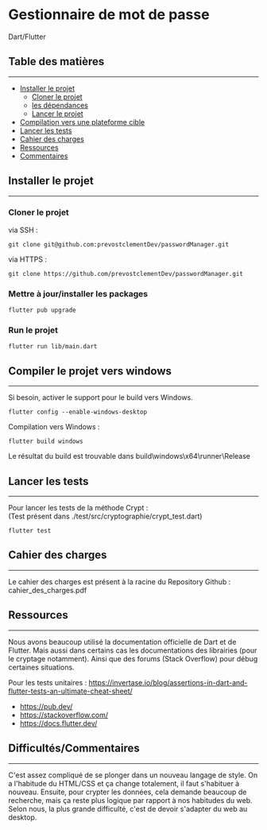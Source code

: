 # Gestionnaire de mot de passe
Dart/Flutter 

## Table des matières

***

* [Installer le projet](#installer-le-projet)
  * [Cloner le projet](#cloner-le-projet)
  * [les dépendances](#mettre-à-jourinstaller-les-packages)
  * [Lancer le projet](#run-le-projet)
* [Compilation vers une plateforme cible](#compiler-le-projet-vers-windows)
* [Lancer les tests](#lancer-les-tests)
* [Cahier des charges](#cahier-des-charges)
* [Ressources](#ressources)
* [Commentaires](#difficultéscommentaires)

## Installer le projet
***

### Cloner le projet

via SSH :

```shell
git clone git@github.com:prevostclementDev/passwordManager.git
```

via HTTPS : 

````shell
git clone https://github.com/prevostclementDev/passwordManager.git
````

### Mettre à jour/installer les packages

````shell
flutter pub upgrade
````

### Run le projet

````shell
flutter run lib/main.dart
````

## Compiler le projet vers windows
***

Si besoin, activer le support pour le build vers Windows.

```shell
flutter config --enable-windows-desktop
```

Compilation vers Windows :

````shell
flutter build windows
````

Le résultat du build est trouvable dans build\windows\x64\runner\Release

## Lancer les tests
***

Pour lancer les tests de la méthode Crypt :
<br>
(Test présent dans ./test/src/cryptographie/crypt_test.dart)
````shell
flutter test
````

## Cahier des charges
***

Le cahier des charges est présent à la racine du Repository Github : cahier_des_charges.pdf

## Ressources
***

Nous avons beaucoup utilisé la documentation officielle de Dart et de Flutter. Mais aussi dans certains cas les documentations des librairies (pour le cryptage notamment).
Ainsi que des forums (Stack Overflow) pour débug certaines situations.

Pour les tests unitaires :
https://invertase.io/blog/assertions-in-dart-and-flutter-tests-an-ultimate-cheat-sheet/   

- https://pub.dev/
- https://stackoverflow.com/
- https://docs.flutter.dev/

## Difficultés/Commentaires
***

C'est assez compliqué de se plonger dans un nouveau langage de style. On a l'habitude du HTML/CSS et ça change totalement, il faut s'habituer à nouveau. Ensuite, pour crypter les données, cela demande beaucoup de recherche, mais ça reste plus logique par rapport à nos habitudes du web. Selon nous, la plus grande difficulté, c'est de devoir s'adapter du web au desktop.

